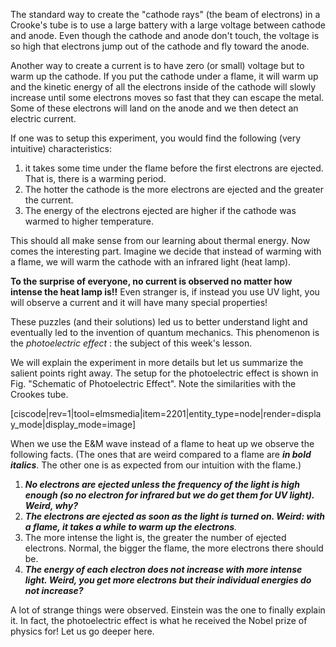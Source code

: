The standard way to create the "cathode rays" (the beam of electrons) in a Crooke's tube is to use a large battery with a large voltage between cathode and anode. Even though the cathode and anode don't touch, the voltage is so high that electrons jump out of the cathode and fly toward the anode.

Another way to create a current is to have zero (or small) voltage but to warm up the cathode. If you put the cathode under a flame, it will warm up and the kinetic energy of all the electrons inside of the cathode will slowly increase until some electrons moves so fast that they can escape the metal. Some of these electrons will land on the anode and we then detect an electric current.

If one was to setup this experiment, you would find the following (very intuitive) characteristics:

1. it takes some time under the flame before the first electrons are ejected. That is, there is a warming period.
2. The hotter the cathode is the more electrons are ejected and the greater the current.
3. The energy of the electrons ejected are higher if the cathode was warmed to higher temperature.

This should all make sense from our learning about thermal energy. Now comes the interesting part. Imagine we decide that instead of warming with a flame, we will warm the cathode with an infrared light (heat lamp).

**To the surprise of everyone, no current is observed no matter how intense the heat lamp is!!**  Even stranger is, if instead you use UV light, you will observe a current and it will have many special properties!

These puzzles (and their solutions) led us to better understand light and eventually led to the invention of quantum mechanics. This phenomenon is the _photoelectric effect_ : the subject of this week's lesson.

We will explain the experiment in more details but let us summarize the salient points right away. The setup for the photoelectric effect is shown in Fig. "Schematic of Photoelectric Effect". Note the similarities with the Crookes tube.

[ciscode|rev=1|tool=elmsmedia|item=2201|entity_type=node|render=display_mode|display_mode=image]

When we use the E&M wave instead of a flame to heat up we observe the following facts. (The ones that are weird compared to a flame are **_in bold italics_**. The other one is as expected from our intuition with the flame.)

1. **_No electrons are ejected unless the frequency of the light is high enough (so no electron for infrared but we do get them for UV light). Weird, why?_**
2. _**The electrons are ejected as soon as the light is turned on. Weird: with a flame, it takes a while to warm up the electrons**._
3. The more intense the light is, the greater the number of ejected electrons. Normal, the bigger the flame, the more electrons there should be.
4. **_The energy of each electron does not increase with more intense light. Weird, you get more electrons but their individual energies do not increase?_**

A lot of strange things were observed. Einstein was the one to finally explain it. In fact, the photoelectric effect is what he received the Nobel prize of physics for! Let us go deeper here.